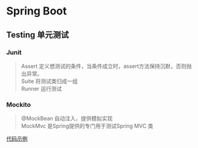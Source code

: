 
# Spring Boot

## Testing 单元测试

### Junit
> Assert 定义想测试的条件，当条件成立时，assert方法保持沉默，否则抛出异常。  
> Suite 将测试类归成一组  
> Runner 运行测试  

### Mockito
> @MockBean 自动注入，提供模拟实现  
> MockMvc 是Spring提供的专门用于测试Spring MVC 类  


[代码示例](https://github.com/Malcolmli/SpringBoot2Samples/tree/master/09_test/ch9.test)
